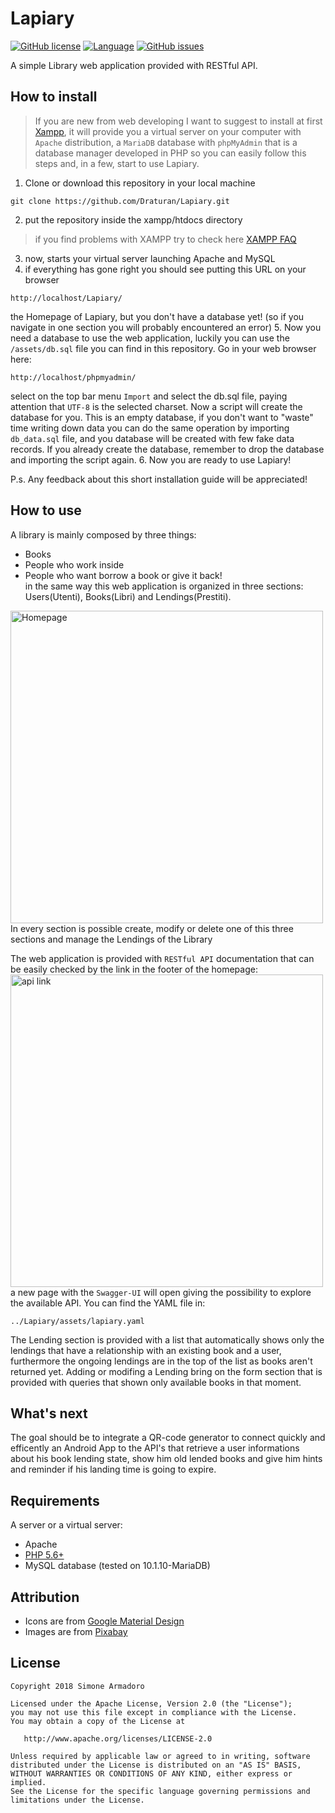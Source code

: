 # Lapiary


[![GitHub license](https://img.shields.io/github/license/Draturan/Lapiary.svg)](https://github.com/Draturan/Lapiary/blob/master/LICENSE)
[![Language](https://img.shields.io/badge/language-PHP-blue.svg)](http://www.php.net/)
[![GitHub issues](https://img.shields.io/github/issues/Draturan/Lapiary.svg)](https://github.com/Draturan/Lapiary/issues)

A simple Library web application provided with RESTful API.

## How to install
> If you are new from web developing I want to suggest to install at first [Xampp](https://www.apachefriends.org/it/index.html), it will provide you a virtual server on your computer with `Apache` distribution, a `MariaDB` database with `phpMyAdmin` that is a database manager developed in PHP so you can easily follow this steps and, in a few, start to use Lapiary.
1. Clone or download this repository in your local machine
```
git clone https://github.com/Draturan/Lapiary.git
```
2. put the repository inside the xampp/htdocs directory
> if you find problems with XAMPP try to check here [XAMPP FAQ](https://www.apachefriends.org/faq_windows.html)
3. now, starts your virtual server launching Apache and MySQL
4. if everything has gone right you should see putting this URL on your browser
```
http://localhost/Lapiary/
```
the Homepage of Lapiary, but you don't have a database yet! (so if you navigate in one section you will probably encountered an error)
5. Now you need a database to use the web application, luckily you can use the `/assets/db.sql` file you can find in this repository. Go in your web browser here:
```
http://localhost/phpmyadmin/
```
select on the top bar menu `Import` and select the db.sql file, paying attention that `UTF-8` is the selected charset. Now a script will create the database for you. This is an empty database, if you don't want to "waste" time writing down data you can do the same operation by importing `db_data.sql` file, and you database will be created with few fake data records. If you already create the database, remember to drop the database and importing the script again.
6. Now you are ready to use Lapiary!

P.s.
Any feedback about this short installation guide will be appreciated!

## How to use
A library is mainly composed by three things:
- Books
- People who work inside
- People who want borrow a book or give it back!<br/>
in the same way this web application is organized in three sections: Users(Utenti), Books(Libri) and Lendings(Prestiti).
<img src="https://raw.githubusercontent.com/Draturan/Lapiary/master/assets/homepage.jpg" width="500px" alt="Homepage"/>
In every section is possible create, modify or delete one of this three sections and manage the Lendings of the Library

The web application is provided with `RESTful API` documentation that can be easily checked by the link in the footer of the homepage:<br/>
<img src="https://raw.githubusercontent.com/Draturan/Lapiary/master/assets/apilink.jpg" width="500px" alt="api link"/> <br/>
a new page with the `Swagger-UI` will open giving the possibility to explore the available API. You can find the YAML file in:
```
../Lapiary/assets/lapiary.yaml
```

The Lending section is provided with a list that automatically shows only the lendings that have a relationship with an existing book and a user, furthermore the ongoing lendings are in the top of the list as books aren't returned yet. Adding or modifing a Lending bring on the form section that is provided with queries that shown only available books in that moment.

## What's next
The goal should be to integrate a QR-code generator to connect quickly and efficently an Android App to the API's that retrieve a user informations about his book lending state, show him old lended books and give him hints and reminder if his landing time is going to expire.

## Requirements
A server or a virtual server:
* Apache
* [PHP 5.6+](http://www.php.net/)
* MySQL database (tested on 10.1.10-MariaDB)

## Attribution
* Icons are from [Google Material Design](https://material.io/tools/icons/?style=baseline)
* Images are from [Pixabay](https://pixabay.com)

## License

```
Copyright 2018 Simone Armadoro

Licensed under the Apache License, Version 2.0 (the "License");
you may not use this file except in compliance with the License.
You may obtain a copy of the License at

   http://www.apache.org/licenses/LICENSE-2.0

Unless required by applicable law or agreed to in writing, software
distributed under the License is distributed on an "AS IS" BASIS,
WITHOUT WARRANTIES OR CONDITIONS OF ANY KIND, either express or implied.
See the License for the specific language governing permissions and
limitations under the License.
```
